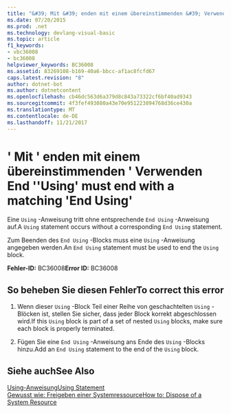```yaml
---
title: "&#39; Mit &#39; enden mit einem übereinstimmenden &#39; Verwenden End &#39;"
ms.date: 07/20/2015
ms.prod: .net
ms.technology: devlang-visual-basic
ms.topic: article
f1_keywords:
- vbc36008
- bc36008
helpviewer_keywords: BC36008
ms.assetid: 83269108-b169-40a6-bbcc-af1ac8fcfd67
caps.latest.revision: "8"
author: dotnet-bot
ms.author: dotnetcontent
ms.openlocfilehash: cb46dc563d6a379d8c843a73322cf6bf40ad9343
ms.sourcegitcommit: 4f3fef493080a43e70e951223894768d36ce430a
ms.translationtype: MT
ms.contentlocale: de-DE
ms.lasthandoff: 11/21/2017
---
```

# <a name="39using39-must-end-with-a-matching-39end-using39"></a><span data-ttu-id="cc9e9-102">&#39; Mit &#39; enden mit einem übereinstimmenden &#39; Verwenden End &#39;</span><span class="sxs-lookup"><span data-stu-id="cc9e9-102">&#39;Using&#39; must end with a matching &#39;End Using&#39;</span></span>
<span data-ttu-id="cc9e9-103">Eine `Using` -Anweisung tritt ohne entsprechende `End Using` -Anweisung auf.</span><span class="sxs-lookup"><span data-stu-id="cc9e9-103">A `Using` statement occurs without a corresponding `End Using` statement.</span></span>  
  
 <span data-ttu-id="cc9e9-104">Zum Beenden des `End Using` -Blocks muss eine `Using` -Anweisung angegeben werden.</span><span class="sxs-lookup"><span data-stu-id="cc9e9-104">An `End Using` statement must be used to end the `Using` block.</span></span>  
  
 <span data-ttu-id="cc9e9-105">**Fehler-ID:** BC36008</span><span class="sxs-lookup"><span data-stu-id="cc9e9-105">**Error ID:** BC36008</span></span>  
  
## <a name="to-correct-this-error"></a><span data-ttu-id="cc9e9-106">So beheben Sie diesen Fehler</span><span class="sxs-lookup"><span data-stu-id="cc9e9-106">To correct this error</span></span>  
  
1.  <span data-ttu-id="cc9e9-107">Wenn dieser `Using` -Block Teil einer Reihe von geschachtelten `Using` -Blöcken ist, stellen Sie sicher, dass jeder Block korrekt abgeschlossen wird.</span><span class="sxs-lookup"><span data-stu-id="cc9e9-107">If this `Using` block is part of a set of nested `Using` blocks, make sure each block is properly terminated.</span></span>  
  
2.  <span data-ttu-id="cc9e9-108">Fügen Sie eine `End Using` -Anweisung ans Ende des `Using` -Blocks hinzu.</span><span class="sxs-lookup"><span data-stu-id="cc9e9-108">Add an `End Using` statement to the end of the `Using` block.</span></span>  
  
## <a name="see-also"></a><span data-ttu-id="cc9e9-109">Siehe auch</span><span class="sxs-lookup"><span data-stu-id="cc9e9-109">See Also</span></span>  
 [<span data-ttu-id="cc9e9-110">Using-Anweisung</span><span class="sxs-lookup"><span data-stu-id="cc9e9-110">Using Statement</span></span>](../../visual-basic/language-reference/statements/using-statement.md)  
 [<span data-ttu-id="cc9e9-111">Gewusst wie: Freigeben einer Systemressource</span><span class="sxs-lookup"><span data-stu-id="cc9e9-111">How to: Dispose of a System Resource</span></span>](../../visual-basic/programming-guide/language-features/control-flow/how-to-dispose-of-a-system-resource.md)
